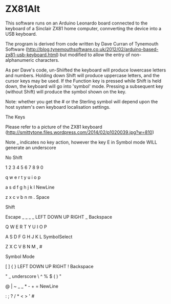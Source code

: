 ZX81Alt
=======

This software runs on an Arduino Leonardo board connected to the keyboard of a Sinclair ZX81 home computer, connverting the device into a USB keyboard.

The program is derived from code written by Dave Curran of Tynemouth Software (http://blog.tynemouthsoftware.co.uk/2012/02/arduino-based-zx81-usb-keyboard.html) but modified to allow the entry of non-alphanumeric characters.

As per Dave's code, un-Shiifted the keyboard will produce lowercase letters and numbers. Holding down Shift will produce uppercase letters, and the cursor keys may be used. If the Function key is pressed while Shift is held down, the keyboard will go into 'symbol' mode. Pressing a subsequent key (without Shift) will produce the symbol shown on the key.

Note: whether you get the # or the Sterling symbol will depend upon the host system's own keyboard localisation settings.


The Keys

Please refer to a picture of the ZX81 keyboard (http://smittytone.files.wordpress.com/2014/02/p1020039.jpg?w=810)

Note _ indicates no key action, however the key E in Symbol mode WILL generate an underscore



No Shift

1 2 3 4 5 6 7 8 9 0

q w e r t y u i o p

a s d f g h j k l NewLine

z x c v b n m . Space



Shift

Escape _ _ _ _ LEFT DOWN UP RIGHT _ Backspace

Q W E R T Y U I O P

A S D F G H J K L SymbolSelect

Z X C V B N M , #



Symbol Mode

[ ] { } LEFT DOWN UP RIGHT ! Backspace

" _ underscore \ ^ % $ ( ) "

@ | ~ _ _ * - + = NewLine

: ; ? / * < > ' #

